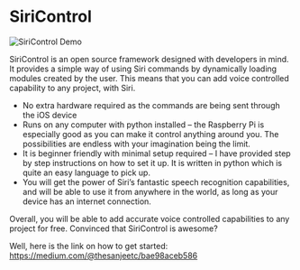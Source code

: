 # SiriControl

![SiriControl Demo](https://images.ctfassets.net/tvfg2m04ppj4/1PZVE9xziMv8DlKNKJONts/7264a51ae7c8b59ba2b39b49fb86f0cf/SiriControl.jpg)

SiriControl is an open source framework designed with developers in mind. It provides a simple way of using Siri commands by dynamically loading modules created by the user. This means that you can add voice controlled capability to any project, with Siri.

- No extra hardware required as the commands are being sent through the iOS device
- Runs on any computer with python installed – the Raspberry Pi is especially good as you can make it control anything around you. The possibilities are endless with your imagination being the limit.
- It is beginner friendly with minimal setup required – I have provided step by step instructions on how to set it up. It is written in python which is quite an easy language to pick up.
- You will get the power of Siri’s fantastic speech recognition capabilities, and will be able to use it from anywhere in the world, as long as your device has an internet connection.

Overall, you will be able to add accurate voice controlled capabilities to any project for free. 
Convinced that SiriControl is awesome?

Well, here is the link on how to get started: https://medium.com/@thesanjeetc/bae98aceb586


